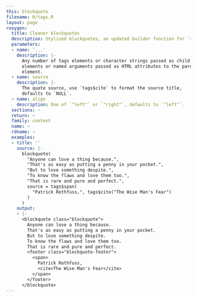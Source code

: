 ```yaml
---
this: blockquote
filename: R/tags.R
layout: page
roxygen:
  title: Cleaner blockquotes
  description: Stylized blockquotes, an updated builder function for `<blockquote>`.
  parameters:
  - name: '...'
    description: |-
      Any number of tags elements or character strings passed as child
      elements or named arguments passed as HTML attributes to the parent
      element.
  - name: source
    description: |-
      The quote source, use `tags$cite` to format the source title,
      defaults to `NULL`.
  - name: align
    description: One of `"left"` or `"right"`, defaults to `"left"`.
  sections: ~
  return: ~
  family: content
  name: ~
  rdname: ~
  examples:
  - title: ''
    source: |-
      blockquote(
        "Anyone can love a thing because.",
        "That's as easy as putting a penny in your pocket.",
        "But to love something despite.",
        "To know the flaws and love them too.",
        "That is rare and pure and perfect.",
        source = tags$span(
          "Patrick Rothfuss,", tags$cite("The Wise Man's Fear")
        )
      )
    output:
    - |-
      <blockquote class="blockquote">
        Anyone can love a thing because.
        That's as easy as putting a penny in your pocket.
        But to love something despite.
        To know the flaws and love them too.
        That is rare and pure and perfect.
        <footer class="blockquote-footer">
          <span>
            Patrick Rothfuss,
            <cite>The Wise Man's Fear</cite>
          </span>
        </footer>
      </blockquote>
---
```

